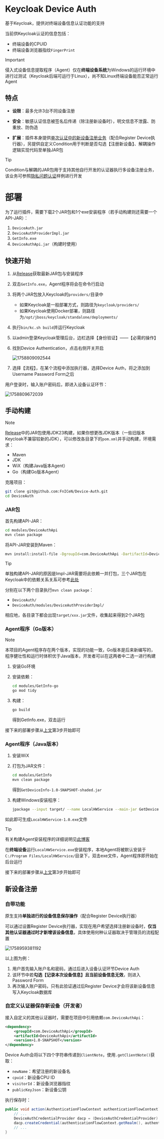 # Keycloak Device Auth

基于Keycloak，提供对终端设备信息认证功能的支持

当前供Keycloak认证的信息包括：

- 终端设备的CPUID
- 终端设备浏览器指纹`FingerPrint`

> [!IMportant]
>
> 侵入式设备信息提取程序（Agent）仅在**终端设备系统**为Windows的运行环境中进行过测试（Keycloak后端可运行于Linux），尚不知Linux终端设备能否正常运行Agent

## 特点

- **设限**：最多允许3台不同设备注册

- **安全**：敏感认证信息被签名后传递（除注册新设备时），明文信息不泄露、防重放、防伪造

- **扩展**：插件本身提供[单次认证中的新设备注册业务](#自带功能)（配合Register Device执行器），另提供自定义Condition用于判断是否勾选【注册新设备】、解耦操作逻辑实现代码至单独JAR包

> [!TIP]
>
> Condition与解耦的JAR包用于支持其他自行开发的认证器执行多设备注册业务，该业务可参照[隐私问题认证](https://github.com/FnICeN/keycloak-plugin)样例进行开发

# 部署

为了运行插件，需要下载2个JAR包和1个exe安装程序（若手动构建则还需要一个API-JAR）：

1. `DeviceAuth.jar`
2. `DeviceAuthProviderImpl.jar`
3. `GetInfo.exe`
4. `DeviceAuthApi.jar`（构建时使用）

## 快速开始

1. 从[Release](https://github.com/FnICeN/Device-Auth/releases)获取最新JAR包与安装程序

2. 双击`GetInfo.exe`，Agent程序将会在命令行启动

3. 将两个JAR包放入Keycloak的`providers/`目录中

   - 如果Keycloak是一般部署方式，则路径为`keycloak/providers/`
   - 如果Keycloak使用Docker部署，则路径为`/opt/jboss/keycloak/standalone/deployments/`

4. 执行`bin/kc.sh build`并运行Keycloak

5. 以admin登录Keycloak管理后台，边栏选择【身份验证】——【必需的操作】

6. 找到Device Authentication，点击右侧开关开启

   ![1758809092544](static/1758809092544.png)

7. 选择【流程】，在某个流程中添加执行器，选择Device Auth，将之添加到Username Password Form之后

用户登录时，输入账户密码后，即进入设备认证环节：

![1758809672039](static/1758809672039.png)

## 手动构建

> [!NOTE]
>
> [Release](https://github.com/FnICeN/Device-Auth/releases)中的JAR包使用JDK23构建，如果你想更改JDK版本（一些旧版本Keycloak不兼容较新的JDK），可以修改各目录下的`pom.xml`并手动构建，环境需求：
>
> - Maven
> - JDK
> - WiX（构建Java版本Agent）
> - Go（构建Go版本Agent）

克隆项目：

```bash
git clone git@github.com:FnICeN/Device-Auth.git
cd DeviceAuth
```

### JAR包

首先构建API-JAR：

```bash
cd modules/DeviceAuthApi
mvn clean package
```

将API-JAR安装到Maven：

```bash
mvn install:install-file -DgroupId=com.DeviceAuthApi -DartifactId=DeviceAuthApi -Dversion=1.0-SNAPSHOT -Dpackaging=jar -Dfile=DeviceAuthApi-1.0-SNAPSHOT.jar
```

> [!TIP]
>
> 单独构建API-JAR的原因是Impl-JAR需要将此依赖一并打包，三个JAR包在Keycloak中的依赖关系关系可参考[此处](https://blog.fnicen.top/posts/keycloak%E4%B8%A4%E7%A7%8D%E8%87%AA%E5%AE%9A%E4%B9%89%E8%AE%A4%E8%AF%81%E5%99%A8%E9%85%8D%E5%90%88%E8%81%94%E5%8A%A8/#%E5%BC%95%E7%94%A8)

分别在以下两个目录执行`mvn clean package`：

- `DeviceAuth/`
- `DeviceAuth/modules/DeviceAuthProviderImpl/`

相应地，各目录下都会出现`target/xxx.jar`文件，收集起来得到2个JAR包

### Agent程序（Go版本）

> [!NOTE]
>
> 本项目的Agent程序存在两个版本，实现的功能一致，Go版本是后来新编写的，程序健壮性和运行时体积优于Java版本，开发者可以在这两者中二选一进行构建

1. 安装Go环境

2. 安装依赖：

   ```bash
   cd modules/GetInfo-go
   go mod tidy
   ```

3. 构建：

   ```bash
   go build
   ```

   得到GetInfo.exe，双击运行

接下来的部署步骤从[上文](#快速开始)第3步开始即可

### Agent程序（Java版本）

1. 安装WiX

2. 打包为JAR文件：

   ```bash
   cd modules/GetInfo
   mvn clean package
   ```

   得到`GetDeviceInfo-1.0-SNAPSHOT-shaded.jar`

3. 构建Windows安装程序：

   ```bash
   jpackage --input target/ --name LocalHWService --main-jar GetDeviceInfo-1.0-SNAPSHOT-shaded.jar --main-class org.example.LocalHardwareService --type exe --vendor "<NAME>" --description "<DESCRIBE>"
   ```

如此即可生成`LocalHWService-1.0.exe`文件

> [!TIP]
>
> 有关构建Agent安装程序的详细说明见[此博客](https://blog.fnicen.top/posts/%E5%B0%86java%E9%A1%B9%E7%9B%AE%E6%89%93%E5%8C%85%E4%B8%BA%E5%8F%AF%E6%89%A7%E8%A1%8C%E6%96%87%E4%BB%B6/)

在**终端设备**运行`LocalHWService.exe`安装程序，本地Agent将被默认安装于`C:/Program Files/LocalHWService/`目录下，双击exe文件，Agent程序即开始在后台运行

接下来的部署步骤从[上文](#快速开始)第3步开始即可

## 新设备注册

### 自带功能

原生支持**单独进行的设备信息保存操作**（配合Register Device执行器）

可以通过设置Register Device执行器，实现在用户希望选择注册新设备时，**仅当其他认证器通过时才新增该设备信息**，具体使用何种认证器取决于管理员的流程配置

![1758959381192](static/1758959381192.png)

以上图为例：

1. 用户首先输入账户名和密码，通过后进入设备认证环节Device Auth
2. 该环节中若**勾选【记录本次设备信息】且当前设备信息无效**，则进入Password Form
3. 再次输入账户密码，只有此验证通过后Register Device才会将该新设备信息写入Keycloak数据库

### 自定义认证器保存新设备（开发者）

接入自定义的其他认证器时，需要在项目中引用依赖`com.DeviceAuthApi`：

```xml
<dependency>
    <groupId>com.DeviceAuthApi</groupId>
    <artifactId>DeviceAuthApi</artifactId>
    <version>1.0-SNAPSHOT</version>
</dependency>
```

Device Auth会将以下四个字符串传递到`ClientNote`，使用`.getClientNote()`获取：

- `newName`：希望注册的新设备名
- `cpuid`：新设备CPU ID
- `visitorId`：新设备浏览器指纹
- `publicKeyJson`：新设备公钥

执行保存时：

```java
public void action(AuthenticationFlowContext authenticationFlowContext) {
    // ...
    DeviceAuthCredentialProvider dacp = (DeviceAuthCredentialProvider) authenticationFlowContext.getSession().getProvider(CredentialProvider.class, DeviceAuthConstants.credentialProviderFactoryID);
    dacp.createCredential(authenticationFlowContext.getRealm(), authenticationFlowContext.getUser(), DeviceAuthCredentialModel.createDeviceAuth(newName, publicKeyJson, cpuid, visitorId));
    // ...
}
```



